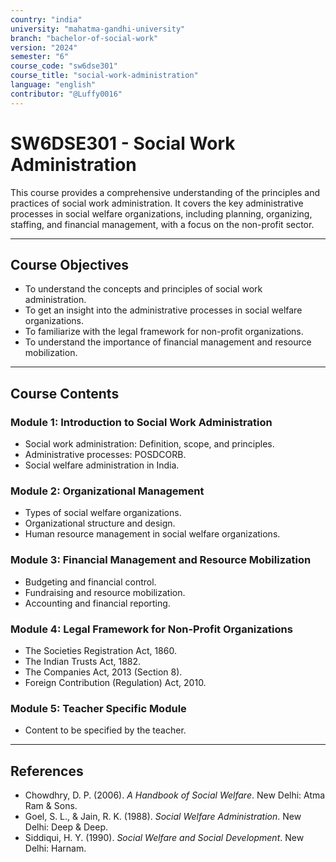 ```yaml
---
country: "india"
university: "mahatma-gandhi-university"
branch: "bachelor-of-social-work"
version: "2024"
semester: "6"
course_code: "sw6dse301"
course_title: "social-work-administration"
language: "english"
contributor: "@Luffy0016"
---
```

# SW6DSE301 - Social Work Administration

This course provides a comprehensive understanding of the principles and practices of social work administration. It covers the key administrative processes in social welfare organizations, including planning, organizing, staffing, and financial management, with a focus on the non-profit sector.

---
## Course Objectives

* To understand the concepts and principles of social work administration.
* To get an insight into the administrative processes in social welfare organizations.
* To familiarize with the legal framework for non-profit organizations.
* To understand the importance of financial management and resource mobilization.

---
## Course Contents

### Module 1: Introduction to Social Work Administration
* Social work administration: Definition, scope, and principles.
* Administrative processes: POSDCORB.
* Social welfare administration in India.

### Module 2: Organizational Management
* Types of social welfare organizations.
* Organizational structure and design.
* Human resource management in social welfare organizations.

### Module 3: Financial Management and Resource Mobilization
* Budgeting and financial control.
* Fundraising and resource mobilization.
* Accounting and financial reporting.

### Module 4: Legal Framework for Non-Profit Organizations
* The Societies Registration Act, 1860.
* The Indian Trusts Act, 1882.
* The Companies Act, 2013 (Section 8).
* Foreign Contribution (Regulation) Act, 2010.

### Module 5: Teacher Specific Module
* Content to be specified by the teacher.

---
## References
* Chowdhry, D. P. (2006). *A Handbook of Social Welfare*. New Delhi: Atma Ram & Sons.
* Goel, S. L., & Jain, R. K. (1988). *Social Welfare Administration*. New Delhi: Deep & Deep.
* Siddiqui, H. Y. (1990). *Social Welfare and Social Development*. New Delhi: Harnam.